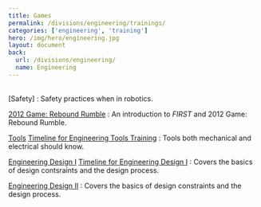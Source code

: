 ```yaml
---
title: Games
permalink: /divisions/engineering/trainings/
categories: ['engineering', 'training']
hero: /img/hero/engineering.jpg
layout: document
back:
  url: /divisions/engineering/
  name: Engineering
---
```

<br>
[Safety]
: Safety practices when in robotics.

[2012 Game: Rebound Rumble]
: An introduction to <i class="first">FIRST</i> and 2012 Game: Rebound Rumble.

[Tools]
[Timeline for Engineering Tools Training]
: Tools both mechanical and electrical should know.

[Engineering Design I]
[Timeline for Engineering Design I]
: Covers the basics of design contsraints and the design process.

[Engineering Design II]
: Covers the basics of design constraints and the design process.

<br><br>

[Safety]: /files/safety.ppt
[2012 Game: Rebound Rumble]: /files/2012-game.ppt
[Tools]: /files/tools.ppt
[Timeline for Engineering Tools Training]: /files/tools-timeline.pdf
[Engineering Design I]: /files/design-1.ppt
[Timeline for Engineering Design I]: /files/design-1-timeline.pdf
[Engineering Design II]: /files/design-2.ppt
